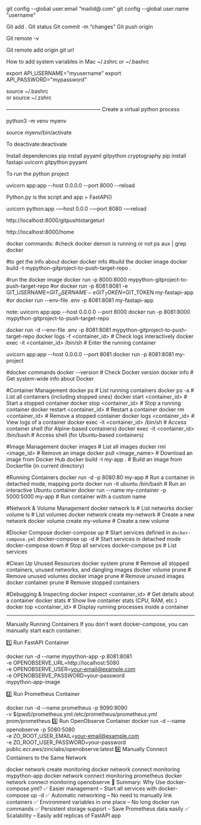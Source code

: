 
git config --global user.email “mailid@.com"
git config --global user.name "username"

Git add .
Git status
Git commit -m “changes”
Git push origin

Git remote -v

Git remote add  origin git url

How to add system variables in Mac
~/.zshrc    or ~/.bashrc

export API_USERNAME="myusername"
export API_PASSWORD="mypassword"


source ~/.bashrc  
or 
source ~/.zshrc

——————————————————
Create a virtual python process

python3 -m venv myenv

source myenv/bin/activate

To deactivate:deactivate 

Install dependencies 
pip install pyyaml gitpython cryptography
pip install fastapi uvicorn gitpython pyyaml



To run the python project

uvicorn app:app --host 0.0.0.0 --port 8000 --reload

Python.py is the script and app = FastAPI()

uvicorn python:app -—host 0.0.0 -—port 8080 -—reload

http://localhost:8000/gitpushtotargeturl

http://localhost:8000/home

docker commands:
#check docker demon is running or not
ps aux | grep docker

#to get the info about docker
docker info
#build the docker image
docker build -t mypython-gitproject-to-push-target-repo .

#run the docker image
docker run -p 8000:8000 mypython-gitproject-to-push-target-repo
#or
docker run -p 8081:8081 -e GIT_USERNAME=$GIT_USERNAME -e GIT_TOKEN=$GIT_TOKEN my-fastapi-app
#or
docker run --env-file .env -p 8081:8081 my-fastapi-app


note:
uvicorn app:app --host 0.0.0.0 --port 8000
docker run -p 8081:8000 mypython-gitproject-to-push-target-repo

docker run -d --env-file .env -p 8081:8081 mypython-gitproject-to-push-target-repo
docker logs -f <container_id>  # Check logs interactively
docker exec -it <container_id> /bin/sh  # Enter the running container



uvicorn app:app --host 0.0.0.0 --port 8081
docker run -p 8081:8081 my-project

#docker commands
docker --version   # Check Docker version
docker info   # Get system-wide info about Docker

#Container Management
docker ps                      # List running containers
docker ps -a                   # List all containers (including stopped ones)
docker start <container_id>     # Start a stopped container
docker stop <container_id>      # Stop a running container
docker restart <container_id>   # Restart a container
docker rm <container_id>        # Remove a stopped container
docker logs <container_id>      # View logs of a container
docker exec -it <container_id> /bin/sh  # Access container shell (for Alpine-based containers)
docker exec -it <container_id> /bin/bash  # Access shell (for Ubuntu-based containers)

#Image Management
docker images                  # List all images
docker rmi <image_id>           # Remove an image
docker pull <image_name>        # Download an image from Docker Hub
docker build -t my-app .        # Build an image from Dockerfile (in current directory)

#Running Containers
docker run -d -p 8080:80 my-app   # Run a container in detached mode, mapping ports
docker run -it ubuntu /bin/bash   # Run an interactive Ubuntu container
docker run --name my-container -p 5000:5000 my-app  # Run container with a custom name

#Network & Volume Management
docker network ls                # List networks
docker volume ls                 # List volumes
docker network create my-network # Create a new network
docker volume create my-volume   # Create a new volume


#Docker Compose
docker-compose up                # Start services defined in `docker-compose.yml`
docker-compose up -d             # Start services in detached mode
docker-compose down              # Stop all services
docker-compose ps                # List services

#Clean Up Unused Resources
docker system prune              # Remove all stopped containers, unused networks, and dangling images
docker volume prune              # Remove unused volumes
docker image prune               # Remove unused images
docker container prune           # Remove stopped containers

#Debugging & Inspecting
docker inspect <container_id>     # Get details about a container
docker stats                      # Show live container stats (CPU, RAM, etc.)
docker top <container_id>          # Display running processes inside a container


--------------------------------------------------------------

Manually Running Containers
If you don't want docker-compose, you can manually start each container:

1️⃣ Run FastAPI Container

docker run -d --name mypython-app -p 8081:8081 \
  -e OPENOBSERVE_URL=http://localhost:5080 \
  -e OPENOBSERVE_USER=your-email@example.com \
  -e OPENOBSERVE_PASSWORD=your-password \
  mypython-app-image

2️⃣ Run Prometheus Container

docker run -d --name prometheus -p 9090:9090 \
  -v $(pwd)/prometheus.yml:/etc/prometheus/prometheus.yml \
  prom/prometheus
3️⃣ Run OpenObserve Container
docker run -d --name openobserve -p 5080:5080 \
  -e ZO_ROOT_USER_EMAIL=your-email@example.com \
  -e ZO_ROOT_USER_PASSWORD=your-password \
  public.ecr.aws/zinclabs/openobserve:latest
4️⃣ Manually Connect Containers to the Same Network

docker network create monitoring
docker network connect monitoring mypython-app
docker network connect monitoring prometheus
docker network connect monitoring openobserve
🔹 Summary: Why Use docker-compose.yml?
✅ Easier management – Start all services with docker-compose up -d
✅ Automatic networking – No need to manually link containers
✅ Environment variables in one place – No long docker run commands
✅ Persistent storage support – Save Prometheus data easily
✅ Scalability – Easily add replicas of FastAPI app










